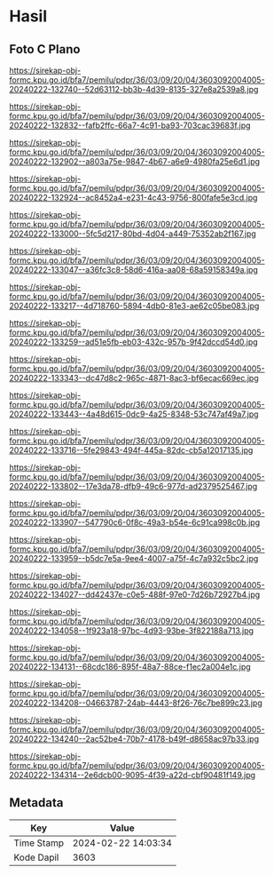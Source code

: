 # Hasil

## Foto C Plano

https://sirekap-obj-formc.kpu.go.id/bfa7/pemilu/pdpr/36/03/09/20/04/3603092004005-20240222-132740--52d63112-bb3b-4d39-8135-327e8a2539a8.jpg

https://sirekap-obj-formc.kpu.go.id/bfa7/pemilu/pdpr/36/03/09/20/04/3603092004005-20240222-132832--fafb2ffc-66a7-4c91-ba93-703cac39683f.jpg

https://sirekap-obj-formc.kpu.go.id/bfa7/pemilu/pdpr/36/03/09/20/04/3603092004005-20240222-132902--a803a75e-9847-4b67-a6e9-4980fa25e6d1.jpg

https://sirekap-obj-formc.kpu.go.id/bfa7/pemilu/pdpr/36/03/09/20/04/3603092004005-20240222-132924--ac8452a4-e231-4c43-9756-800fafe5e3cd.jpg

https://sirekap-obj-formc.kpu.go.id/bfa7/pemilu/pdpr/36/03/09/20/04/3603092004005-20240222-133000--5fc5d217-80bd-4d04-a449-75352ab2f167.jpg

https://sirekap-obj-formc.kpu.go.id/bfa7/pemilu/pdpr/36/03/09/20/04/3603092004005-20240222-133047--a36fc3c8-58d6-416a-aa08-68a59158349a.jpg

https://sirekap-obj-formc.kpu.go.id/bfa7/pemilu/pdpr/36/03/09/20/04/3603092004005-20240222-133217--4d718760-5894-4db0-81e3-ae62c05be083.jpg

https://sirekap-obj-formc.kpu.go.id/bfa7/pemilu/pdpr/36/03/09/20/04/3603092004005-20240222-133259--ad51e5fb-eb03-432c-957b-9f42dccd54d0.jpg

https://sirekap-obj-formc.kpu.go.id/bfa7/pemilu/pdpr/36/03/09/20/04/3603092004005-20240222-133343--dc47d8c2-965c-4871-8ac3-bf6ecac669ec.jpg

https://sirekap-obj-formc.kpu.go.id/bfa7/pemilu/pdpr/36/03/09/20/04/3603092004005-20240222-133443--4a48d615-0dc9-4a25-8348-53c747af49a7.jpg

https://sirekap-obj-formc.kpu.go.id/bfa7/pemilu/pdpr/36/03/09/20/04/3603092004005-20240222-133716--5fe29843-494f-445a-82dc-cb5a12017135.jpg

https://sirekap-obj-formc.kpu.go.id/bfa7/pemilu/pdpr/36/03/09/20/04/3603092004005-20240222-133802--17e3da78-dfb9-49c6-977d-ad2379525467.jpg

https://sirekap-obj-formc.kpu.go.id/bfa7/pemilu/pdpr/36/03/09/20/04/3603092004005-20240222-133907--547790c6-0f8c-49a3-b54e-6c91ca998c0b.jpg

https://sirekap-obj-formc.kpu.go.id/bfa7/pemilu/pdpr/36/03/09/20/04/3603092004005-20240222-133959--b5dc7e5a-9ee4-4007-a75f-4c7a932c5bc2.jpg

https://sirekap-obj-formc.kpu.go.id/bfa7/pemilu/pdpr/36/03/09/20/04/3603092004005-20240222-134027--dd42437e-c0e5-488f-97e0-7d26b72927b4.jpg

https://sirekap-obj-formc.kpu.go.id/bfa7/pemilu/pdpr/36/03/09/20/04/3603092004005-20240222-134058--1f923a18-97bc-4d93-93be-3f822188a713.jpg

https://sirekap-obj-formc.kpu.go.id/bfa7/pemilu/pdpr/36/03/09/20/04/3603092004005-20240222-134131--68cdc186-895f-48a7-88ce-f1ec2a004e1c.jpg

https://sirekap-obj-formc.kpu.go.id/bfa7/pemilu/pdpr/36/03/09/20/04/3603092004005-20240222-134208--04663787-24ab-4443-8f26-76c7be899c23.jpg

https://sirekap-obj-formc.kpu.go.id/bfa7/pemilu/pdpr/36/03/09/20/04/3603092004005-20240222-134240--2ac52be4-70b7-4178-b49f-d8658ac97b33.jpg

https://sirekap-obj-formc.kpu.go.id/bfa7/pemilu/pdpr/36/03/09/20/04/3603092004005-20240222-134314--2e6dcb00-9095-4f39-a22d-cbf90481f149.jpg


## Metadata

| Key        | Value               |
| ---------- | ------------------- |
| Time Stamp | 2024-02-22 14:03:34 |
| Kode Dapil | 3603                |



